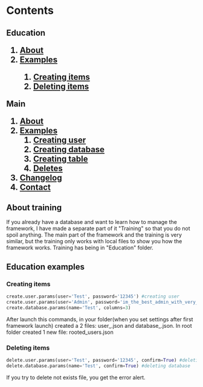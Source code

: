 # Contents

<h2>
	Education <br>
	<ol>
		<li><a href="#training?about">About</a></li>
		<li><a href="#training?examples">Examples</a></li>
		<ol>
			<li><a href="#training?examples_creating">Creating items</a></li>
			<li><a href="#training?examples_deleting">Deleting items</a></li>
		</ol>
	</ol>
	Main <br>
	<ol>
		<li><a href="#main?about">About</a>
		<li><a href="#main?examples">Examples</a>
		<ol>
			<li><a href="#main?examples_create_user">Creating user</a></li>
			<li><a href="#main?examples_create_database">Creating database</a></li>
			<li><a href="#main?examples_create_table">Creating table</a></li>
			<li><a href="#main?examples_deletes">Deletes</a></li>
		</ol>
		<li> <a href="#changelog">Changelog</a></li>
		<li> <a href="#contact">Contact</a></li>
	</ol>
</h2>

<a name="training?about"></a>
<h2> About training </h2>
If you already have a database and want to learn how to manage the framework, I have made a separate part of it "Training" so that you do not spoil anything. The main part of the framework and the training is very similar, but the training only works with local files to show you how the framework works. Training has being in "Education" folder.
<a name="education?examples"></a>
<h2> Education examples </h2>
<a name="education?examples_creating"></a>
<h3>Creating items</h3>

```python
create.user.params(user='Test', password='12345') #creating user
create.user.params(user='Admin', password='im_the_best_admin_with_very_hard_password') #creating a super-user for get new feature: command panel
create.database.params(name='Test', columns=3)
```

After launch this commands, in your folder(when you set settings after first framework launch) created a 2 files: user_<ID>.json and database_<NAME>.json. In root folder created 1 new file: rooted_users.json

<a name="education?examples_deleting"></a>
<h3>Deleting items</h3>

```python
delete.user.params(user='Test', password='12345', confirm=True) #deleting user
delete.database.params(name='Test', confirm=True) #deleting database
```

If you try to delete not exists file, you get the error alert.
